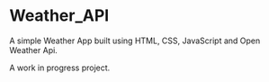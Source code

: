 # Weather_API

A simple Weather App built using HTML, CSS, JavaScript and Open Weather Api.

A work in progress project.
